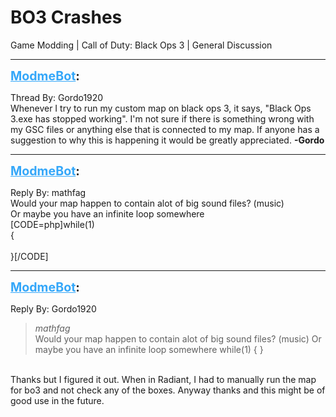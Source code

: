 # BO3 Crashes
Game Modding | Call of Duty: Black Ops 3 | General Discussion

---
<strong style="font-size: 1.4em;"><span style="text-decoration: underline;text-decoration-color: #34a7f9;"><span style="color:#34a7f9;">ModmeBot</span></span>:</strong>

<p>Thread By: Gordo1920<br />Whenever I try to run my custom map on black ops 3, it says, &quot;Black Ops 3.exe has stopped working&quot;. I&#39;m not sure if there is something wrong with my GSC files or anything else that is connected to my map. If anyone has a suggestion to why this is happening it would be greatly appreciated. <strong>-Gordo</strong></p>

---
<strong style="font-size: 1.4em;"><span style="text-decoration: underline;text-decoration-color: #34a7f9;"><span style="color:#34a7f9;">ModmeBot</span></span>:</strong>

<p>Reply By: mathfag<br />Would your map happen to contain alot of big sound files? (music)<br />Or maybe you have an infinite loop somewhere <br />[CODE=php]while(1) <br />{<br /><br />}[/CODE]</p>

---
<strong style="font-size: 1.4em;"><span style="text-decoration: underline;text-decoration-color: #34a7f9;"><span style="color:#34a7f9;">ModmeBot</span></span>:</strong>

<p>Reply By: Gordo1920<br /><blockquote><em>mathfag</em><br />Would your map happen to contain alot of big sound files? (music) Or maybe you have an infinite loop somewhere  while(1) { }</blockquote><br /> Thanks but I figured it out. When in Radiant, I had to manually run the map for bo3 and not check any of the boxes. Anyway thanks and this might be of good use in the future.</p>
